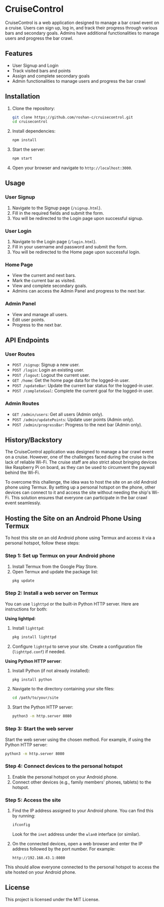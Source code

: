 # CruiseControl

CruiseControl is a web application designed to manage a bar crawl event on a cruise. Users can sign up, log in, and track their progress through various bars and secondary goals. Admins have additional functionalities to manage users and progress the bar crawl.

## Features

- User Signup and Login
- Track visited bars and points
- Assign and complete secondary goals
- Admin functionalities to manage users and progress the bar crawl

## Installation

1. Clone the repository:
    ```sh
    git clone https://github.com/roshan-c/cruisecontrol.git
    cd cruisecontrol
    ```

2. Install dependencies:
    ```sh
    npm install
    ```

3. Start the server:
    ```sh
    npm start
    ```

4. Open your browser and navigate to `http://localhost:3000`.

## Usage

### User Signup

1. Navigate to the Signup page (`/signup.html`).
2. Fill in the required fields and submit the form.
3. You will be redirected to the Login page upon successful signup.

### User Login

1. Navigate to the Login page (`/login.html`).
2. Fill in your username and password and submit the form.
3. You will be redirected to the Home page upon successful login.

### Home Page

- View the current and next bars.
- Mark the current bar as visited.
- View and complete secondary goals.
- Admins can access the Admin Panel and progress to the next bar.

### Admin Panel

- View and manage all users.
- Edit user points.
- Progress to the next bar.

## API Endpoints

### User Routes

- `POST /signup`: Signup a new user.
- `POST /login`: Login an existing user.
- `POST /logout`: Logout the current user.
- `GET /home`: Get the home page data for the logged-in user.
- `POST /updateBar`: Update the current bar status for the logged-in user.
- `POST /completeGoal`: Complete the current goal for the logged-in user.

### Admin Routes

- `GET /admin/users`: Get all users (Admin only).
- `POST /admin/updatePoints`: Update user points (Admin only).
- `POST /admin/progressBar`: Progress to the next bar (Admin only).

## History/Backstory

The CruiseControl application was designed to manage a bar crawl event on a cruise. However, one of the challenges faced during the cruise is the lack of reliable Wi-Fi. The cruise staff are also strict about bringing devices like Raspberry Pi on board, as they can be used to circumvent the paywall behind the Wi-Fi.

To overcome this challenge, the idea was to host the site on an old Android phone using Termux. By setting up a personal hotspot on the phone, other devices can connect to it and access the site without needing the ship's Wi-Fi. This solution ensures that everyone can participate in the bar crawl event seamlessly.

## Hosting the Site on an Android Phone Using Termux

To host this site on an old Android phone using Termux and access it via a personal hotspot, follow these steps:

### Step 1: Set up Termux on your Android phone
1. Install Termux from the Google Play Store.
2. Open Termux and update the package list:
   ```sh
   pkg update
   ```

### Step 2: Install a web server on Termux
You can use `lighttpd` or the built-in Python HTTP server. Here are instructions for both:

**Using lighttpd**:
1. Install `lighttpd`:
   ```sh
   pkg install lighttpd
   ```
2. Configure `lighttpd` to serve your site. Create a configuration file (`lighttpd.conf`) if needed.

**Using Python HTTP server**:
1. Install Python (if not already installed):
   ```sh
   pkg install python
   ```
2. Navigate to the directory containing your site files:
   ```sh
   cd /path/to/your/site
   ```
3. Start the Python HTTP server:
   ```sh
   python3 -m http.server 8080
   ```

### Step 3: Start the web server
Start the web server using the chosen method. For example, if using the Python HTTP server:
```sh
python3 -m http.server 8080
```

### Step 4: Connect devices to the personal hotspot
1. Enable the personal hotspot on your Android phone.
2. Connect other devices (e.g., family members' phones, tablets) to the hotspot.

### Step 5: Access the site
1. Find the IP address assigned to your Android phone. You can find this by running:
   ```sh
   ifconfig
   ```
   Look for the `inet` address under the `wlan0` interface (or similar).

2. On the connected devices, open a web browser and enter the IP address followed by the port number. For example:
   ```
   http://192.168.43.1:8080
   ```

This should allow everyone connected to the personal hotspot to access the site hosted on your Android phone.

## License

This project is licensed under the MIT License.
